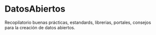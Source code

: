# DatosAbiertos
Recopilatorio buenas prácticas, estandards, librerias, portales, consejos para la creación de datos abiertos.

